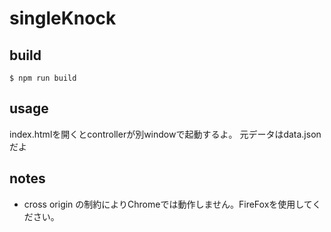 # singleKnock
## build

```
$ npm run build
```

## usage
index.htmlを開くとcontrollerが別windowで起動するよ。
元データはdata.jsonだよ
## notes
- cross origin の制約によりChromeでは動作しません。FireFoxを使用してください。